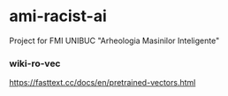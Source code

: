 # ami-racist-ai
Project for FMI UNIBUC "Arheologia Masinilor Inteligente"
### wiki-ro-vec
https://fasttext.cc/docs/en/pretrained-vectors.html
